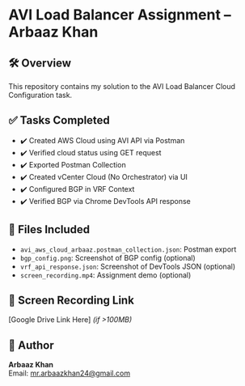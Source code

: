 # AVI Load Balancer Assignment – Arbaaz Khan

## 🛠️ Overview

This repository contains my solution to the AVI Load Balancer Cloud Configuration task.

## ✅ Tasks Completed

- ✔️ Created AWS Cloud using AVI API via Postman
- ✔️ Verified cloud status using GET request
- ✔️ Exported Postman Collection
- ✔️ Created vCenter Cloud (No Orchestrator) via UI
- ✔️ Configured BGP in VRF Context
- ✔️ Verified BGP via Chrome DevTools API response

## 📂 Files Included

- `avi_aws_cloud_arbaaz.postman_collection.json`: Postman export
- `bgp_config.png`: Screenshot of BGP config (optional)
- `vrf_api_response.json`: Screenshot of DevTools JSON (optional)
- `screen_recording.mp4`: Assignment demo (optional)

## 🎥 Screen Recording Link
[Google Drive Link Here] *(if >100MB)*

## 👤 Author

**Arbaaz Khan**  
Email: mr.arbaazkhan24@gmail.com
